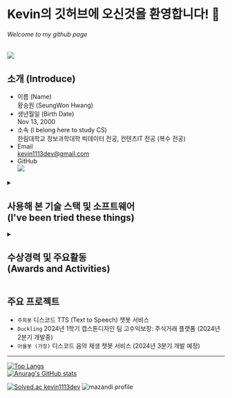 # Kevin의 깃허브에 오신것을 환영합니다! 🤗
###### Welcome to my github page
<a href="https://hits.seeyoufarm.com"><img src="https://hits.seeyoufarm.com/api/count/incr/badge.svg?url=https%3A%2F%2Fgithub.com%2Fkevin1113-github&count_bg=%2379C83D&title_bg=%23555555&icon=&icon_color=%23E7E7E7&title=View&edge_flat=false"/></a>

## 소개 (Introduce)
- 이름 (Name)</br>
황승원 (SeungWon Hwang)
- 생년월일 (Birth Date)</br>
Nov 13, 2000
- 소속 (I belong here to study CS)</br>
한림대학교 정보과학대학 빅데이터 전공, 컨텐츠IT 전공 (복수 전공)
- Email</br>
kevin1113dev@gmail.com
- GitHub</br>
<a href="https://github.com/kevin1113-github"><img src="https://img.shields.io/badge/GitHub-kevin1113--github-181717?logo=github&logoColor=white"/></a>
<details>
  <summary><h2>사용해 본 기술 스택 및 소프트웨어</br>(I've been tried these things)</h2></summary>
  <div style="margin-left:">
    <img src="https://img.shields.io/badge/C-A8B9CC?logo=C&logoColor=white"/>
    <img src="https://img.shields.io/badge/C++-00599C?logo=cplusplus&logoColor=white"/>
    <img src="https://img.shields.io/badge/Csharp-512BD4?logo=csharp&logoColor=white"/>
    <img src="https://img.shields.io/badge/JAVA-007396?logo=java&logoColor=white"/>
    <img src="https://img.shields.io/badge/Python-3776AB?logo=python&logoColor=white"/>
    <img src="https://img.shields.io/badge/JavaScript-F7DF1E?logo=javascript&logoColor=white"/>
    <img src="https://img.shields.io/badge/PHP-777BB4?logo=php&logoColor=white"/>
    <img src="https://img.shields.io/badge/HTML5-E34F26?logo=html5&logoColor=white"/>
    <img src="https://img.shields.io/badge/CSS3-1572B6?logo=css3&logoColor=white"/>
    <img src="https://img.shields.io/badge/MySQL-4479A1?logo=mysql&logoColor=white"/>
    <img src="https://img.shields.io/badge/SQLite-003B57?logo=sqlite&logoColor=white"/>
    <img src="https://img.shields.io/badge/Unity-000000?logo=unity&logoColor=white"/>
    <img src="https://img.shields.io/badge/Git-F05032?logo=git&logoColor=white"/>
    <img src="https://img.shields.io/badge/GitHub-181717?logo=github&logoColor=white"/>
    <img src="https://img.shields.io/badge/Visual_Studio-5C2D91?logo=visualstudio&logoColor=white"/>
    <img src="https://img.shields.io/badge/Visual_Studio_Code-007ACC?logo=visualstudiocode&logoColor=white"/>
    <img src="https://img.shields.io/badge/Anaconda-44A833?logo=anaconda&logoColor=white"/>
    <img src="https://img.shields.io/badge/Jupyter-F37626?logo=jupyter&logoColor=white"/>
    <img src="https://img.shields.io/badge/Eclipse-2C2255?logo=eclipseide&logoColor=white"/>
    <img src="https://img.shields.io/badge/PyCharm-000000?logo=pycharm&logoColor=white"/>
    <img src="https://img.shields.io/badge/Amazon_AWS-232F3E?logo=amazonaws&logoColor=white"/>
    <img src="https://img.shields.io/badge/Amazon_EC2-FF9900?logo=amazonec2&logoColor=white"/>
    <img src="https://img.shields.io/badge/npm-CB3837?logo=npm&logoColor=white"/>
    <img src="https://img.shields.io/badge/NumPy-013243?logo=numpy&logoColor=white"/>
    <img src="https://img.shields.io/badge/PyTorch-EE4C2C?logo=pytorch&logoColor=white"/>
    <img src="https://img.shields.io/badge/TensorFlow-FF6F00?logo=tensorflow&logoColor=white"/>
    <img src="https://img.shields.io/badge/Keras-D00000?logo=keras&logoColor=white"/>
    <img src="https://img.shields.io/badge/.NET-512BD4?logo=dotnet&logoColor=white"/>
    <img src="https://img.shields.io/badge/Gradle-02303A?logo=gradle&logoColor=white"/>
    <img src="https://img.shields.io/badge/Adobe_Premiere_Pro-31A8FF?logo=adobephotoshop&logoColor=white"/>
    <img src="https://img.shields.io/badge/Adobe_Photoshop-9999FF?logo=adobepremierepro&logoColor=white"/>
    <img src="https://img.shields.io/badge/macOS-000000?logo=macos&logoColor=white"/>
    <img src="https://img.shields.io/badge/Windows-0078D4?logo=windows&logoColor=white"/>
    <img src="https://img.shields.io/badge/Linux-FCC624?logo=linux&logoColor=white"/>
    <img src="https://img.shields.io/badge/Ubuntu-E95420?logo=ubuntu&logoColor=white"/>
    <img src="https://img.shields.io/badge/Docker-2496ED?logo=docker&logoColor=white"/>
    <img src="https://img.shields.io/badge/Discord-5865F2?logo=discord&logoColor=white"/>
    <img src="https://img.shields.io/badge/React-61DAFB?logo=react&logoColor=white"/>
    <img src="https://img.shields.io/badge/Node.js-339933?logo=nodedotjs&logoColor=white"/>
    <img src="https://img.shields.io/badge/Nodemon-76D04B?logo=nodemon&logoColor=white"/>
    <img src="https://img.shields.io/badge/Google_Cardboard-FF7143?logo=googlecardboard&logoColor=white"/>
    <img src="https://img.shields.io/badge/Raspberry_Pi-A22846?logo=raspberrypi&logoColor=white"/>
    <img src="https://img.shields.io/badge/Arduino-00878F?logo=arduino&logoColor=white"/>
    <img src="https://img.shields.io/badge/Apache-D22128?logo=apache&logoColor=white"/>
    <img src="https://img.shields.io/badge/Blender-E87D0D?logo=blender&logoColor=white"/>
    <img src="https://img.shields.io/badge/YouTube-FF0000?logo=youtube&logoColor=white"/>
    <img src="https://img.shields.io/badge/Android-3DDC84?logo=android&logoColor=white"/>
    <img src="https://img.shields.io/badge/Android_Studio-3DDC84?logo=androidstudio&logoColor=white"/>
    <img src="https://img.shields.io/badge/Google_Play-414141?logo=googleplay&logoColor=white"/>
    <img src="https://img.shields.io/badge/Mips_Assembly-000000?logo=mipsassembly&logoColor=white"/>
    <img src="https://img.shields.io/badge/Termius-000000?logo=termius&logoColor=white"/>
    <img src="https://img.shields.io/badge/iTerm2-000000?logo=iterm2&logoColor=white"/>
    <img src="https://img.shields.io/badge/FileZilla-BF0000?logo=filezilla&logoColor=white"/>
    <img src="https://img.shields.io/badge/iCloud-3693F3?logo=icloud&logoColor=white"/>
    <img src="https://img.shields.io/badge/Microsoft_Azure-0078D4?logo=microsoftazure&logoColor=white"/>
    <img src="https://img.shields.io/badge/Microsoft_Office-D83B01?logo=microsoftoffice&logoColor=white"/>
  </div>
</details>

<!--
  뱃지 사용법, https://simpleicons.org/
  <img src="https://img.shields.io/badge/[표시_할_이름]-[블록_색]?logo=[아이콘]&logoColor=white"/>
-->
<details>
  <summary><h2>수상경력 및 주요활동</br>(Awards and Activities)</h2></summary>

### 2019년
- 2019년도 한림대학교 입학 모의 토익 응시 (580점)
- 2019년도 교내 학술동아리 C.愛.랑 라온팀 신입생 교육
- 2019년도 교내 학술동아리 C.愛.랑 하계 SW 워크샵
- 2019년도 교내 SW Week 동아리 전시회 출품
- 2019년도 1학년 1학기 학기우등 (4.15)
- 2019년도 1학년 2학기 학기우등 (4.42)

### 2020년
- 2020년 4월 7일 육군 28사단 신병교육대 입대

### 2021년
- 2021년 10월 12일 육군 28사단 80여단 2대대 81mm 박격포병 병장 만기전역

### 2022년
- 2022년도 2학년 복학
- 2022년도 교내 학술동아리 C.愛.랑 하계 SW 워크샵
- 2022년도 교내 SW Week 동아리 전시회 출품
- 2022년도 2학년 1학기 학기우등 (4.42)
- 2022년도 2학년 2학기 학기우등 (4.10)

### 2023년
- 2023년도 1, 2학기, 동계, 하계 SW 근로 장학생 선발
- 2023년도 교내 학술동아리 C.愛.랑 하계 SW 워크샵
- 2023년도 교내 한림 오픈소스 SW 해커톤 대회 출전
- 2023년도 토익 특별시험 응시 (710점)
- 2023년도 제19회 TOPCIT 응시 (455점, 수준 3)
- 2023년도 프로그래머스 PCCP(코딩전문역량인증) 특별시험 응시 (500점, Lv2)
- 2023년도 프로그래머스 PCCP(코딩전문역량인증) 특별시험 응시 (545점, Lv2)
- 2023년도 강원 SW 페스티벌 코딩 경진대회 참가
- 2023년도 교내 SW Week 동아리 전시회 출품
- 2023년도 교내 SW Week Coding Festival 대회 수상 (은상)
- 2023년도 3학년 1학기 학기우등 (4.06)
- 2023년도 3학년 2학기 학기우등 (4.25)
</details>


## 주요 프로젝트
- `주희봇` 디스코드 TTS (Text to Speech) 챗봇 서비스
- `Duckling` 2024년 1학기 캡스톤디자인 팀 고수익보장: 주식거래 플랫폼 (2024년 2분기 개발중)
- `아율봇 (가칭)` 디스코드 음악 재생 챗봇 서비스 (2024년 3분기 개발 예정)

* * *

<!-- https://github.com/anuraghazra/github-readme-stats -->
[![Top Langs](https://github-readme-stats.vercel.app/api/top-langs/?username=kevin1113-github&theme=dark&locale=kr)](https://github.com/anuraghazra/github-readme-stats)
</br>
[![Anurag's GitHub stats](https://github-readme-stats.vercel.app/api?username=kevin1113-github&theme=dark&locale=kr)](https://github.com/anuraghazra/github-readme-stats)

<!-- https://github.com/mazassumnida/mazassumnida -->
<!-- https://github.com/mazassumnida/mazandi -->
[![Solved.ac
kevin1113dev](http://mazassumnida.wtf/api/v2/generate_badge?boj=kevin1113dev)](https://solved.ac/kevin1113dev)
![mazandi profile](http://mazandi.herokuapp.com/api?handle=kevin1113dev&theme=warm)

